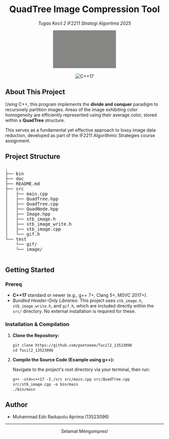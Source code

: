 <h1 align="center">QuadTree Image Compression Tool</h1>
<p align="center"><em>Tugas Kecil 2 IF2211 Strategi Algoritma 2025</em></p>

<p align="center">
  <img src="test/gif/stei_3_25.gif" width="200">
</p>
<p align="center">
  <img src="https://img.shields.io/badge/C%2B%2B-17-blue.svg" alt="C++17">
</p>

<h2> About This Project</h2>

<p>Using C++, this program implements the <strong>divide and conquer</strong> paradigm to recursively partition images. Areas of the image exhibiting color homogeneity are efficiently represented using their average color, stored within a <strong>QuadTree</strong> structure.</p>

<p>This serves as a fundamental yet effective approach to lossy image data reduction, developed as part of the IF2211 Algorithmic Strategies course assignment.</p>



<h2> Project Structure</h2>

<pre>
.
├── bin
├── doc
├── README.md
├── src                
│   ├── main.cpp           
│   ├── QuadTree.hpp       
│   ├── QuadTree.cpp      
│   ├── QuadNode.hpp      
│   ├── Image.hpp          
│   ├── stb_image.h        
│   ├── stb_image_write.h  
│   ├── stb_image.cpp      
│   └── gif.h              
└── test                 
    └── gif/
    └── image/
              
</pre>

<h2> Getting Started</h2>

<h3> Prereq</h3>
<ul>
  <li><strong>C++17</strong> standard or newer (e.g., g++ 7+, Clang 5+, MSVC 2017+).</li>
  <li><em>Bundled Header-Only Libraries:</em> This project uses <code>stb_image.h</code>, <code>stb_image_write.h</code>, and <code>gif.h</code>, which are included directly within the <code>src/</code> directory. No external installation is required for these.</li>
</ul>

<h3> Installation & Compilation</h3>
<ol>
  <li><strong>Clone the Repository:</strong>
    <pre><code class="lang-bash">git clone https://github.com/poetoeee/Tucil2_13523096
cd Tucil2_13523096</code></pre>
  </li>
  <li><strong>Compile the Source Code (Example using g++):</strong>
    <p>Navigate to the project's root directory via your terminal, then run:</p>
    <pre><code class="lang-bash">g++ -std=c++17 -I./src src/main.cpp src/QuadTree.cpp src/stb_image.cpp -o bin/main
./bin/main</code></pre>
  </li>
</ol>




<h2>Author</h2>
<ul>
  <li>Muhammad Edo Raduputu Aprima (13523096)</li>
</ul>

---
<p align="center">Selamat Mengompres!</p>
